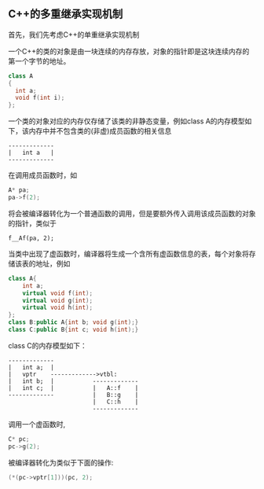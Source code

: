 ## C++的多重继承实现机制

首先，我们先考虑C++的单重继承实现机制

一个C++的类的对象是由一块连续的内存存放，对象的指针即是这块连续内存的第一个字节的地址。

```c++
class A
{
  int a;
  void f(int i);
};
```

一个类的对象对应的内存仅存储了该类的非静态变量，例如class A的内存模型如下，该内存中并不包含类的(非虚)成员函数的相关信息

```
-------------
|	int a	|
-------------
```

在调用成员函数时，如

```c++
A* pa;
pa->f(2);
```

将会被编译器转化为一个普通函数的调用，但是要额外传入调用该成员函数的对象的指针，类似于

```
f__Af(pa, 2);
```

当类中出现了虚函数时，编译器将生成一个含所有虚函数信息的表，每个对象将存储该表的地址，例如

```c++
class A{
  	int a;
  	virtual void f(int);
  	virtual void g(int);
  	virtual void h(int);
};
class B:public A{int b; void g(int);}
class C:public B{int c; void h(int);}
```

class C的内存模型如下：

```
-------------
|	int a;	|
|	vptr	------------->vtbl:
|	int b;	|			-------------
|	int c;	|			|	A::f	|
-------------			|	B::g	|
						|	C::h	|
						-------------
```

调用一个虚函数时,

```c++
C* pc;
pc->g(2);
```

被编译器转化为类似于下面的操作:

```c++
(*(pc->vptr[1]))(pc, 2);
```







